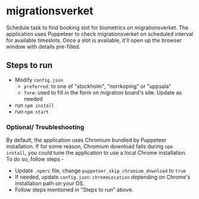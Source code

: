 # migrationsverket

Schedule task to find booking slot for biometrics on migrationsverket.
The application uses Puppeteer to check migrationsverket on scheduled interval for available timeslots.
Once a slot is available, it'll open up the browser window with details pre-filled.

## Steps to run

* Modify `config.json`
  * `preferred`: to one of "stockholm", "norrkoping" or "uppsala"
  * `form`: used to fill in the form on migration board's site. Update as needed
* run `npm install`
* run `npm start`

### Optional/ Troubleshooting

By default, the application uses Chromium bundled by Puppeteer installation. If for some reason, Chromium download fails during `npm install`, you could tune the application to use a local Chrome installation. To do so, follow steps -

* Update `.npmrc` file, change `puppeteer_skip_chromium_download` to `true`
* If needed, update `config.json`: `chromeLocation` depending on Chrome's installation path on your OS.
* Follow steps mentioned in "Steps to run" above.

 